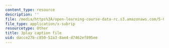 ```yaml
---
content_type: resource
description: ''
file: /media/https%3A/open-learning-course-data-rc.s3.amazonaws.com/5-07sc-biological-chemistry-i-fall-2013/dacce27bc85052a38ae4d7462ef895ee_jHrd43uWD-E.srt
file_type: application/x-subrip
resourcetype: Other
title: 3play caption file
uid: dacce27b-c850-52a3-8ae4-d7462ef895ee
---
```

